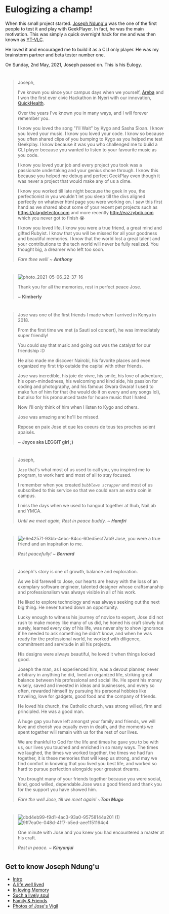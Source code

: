 # Eulogizing a champ!

When this small project started. [Joseph Ndung'u](https://github.com/joseph-n) was the one of the first people to test it and play with GeekPlayer. In fact, he was the main motivation. This was simply a quick overnight hack for me and was then known as [YT-VLC](https://bitbucket.org/mugendi/yt-vlc/src). 

He loved it and encouraged me to build it as a CLI only player. He was my brainstorm partner and beta tester number one.

On Sunday, 2nd May, 2021, Joseph passed on. This is his Eulogy.

#

>Joseph, 
>
>I've known you since your campus days when we yourself, [Areba](https://github.com/theareba) and I won the first ever civic Hackathon in Nyeri with our innovation, [QuickHealth](https://africancoder.wordpress.com/2014/11/02/nyeri-civic-hack-2014/).
>
>Over the years I've known you in many ways, and I  will forever remember you.
>
>I know you loved the song "I'll Wait" by Kygo and Sasha Sloan. I know you loved your music. I know you loved your code. I know so because you often shared clips of you bumping to Kygo as you helped me test Geekplay. I know because it was you who challenged me to build a CLI player because you wanted to listen to your favourite music as you code. 
>
>I know you loved your job and every project you took was a passionate undertaking and your genius shone through. I know this because you helped me debug and perfect GeekPlay even though it was never a project that would make any of us a dime.
>
>I know you worked till late night because the geek in you, the perfectionist in you wouldn't let you sleep till the divs aligned perfectly on whatever html page you were working on. I saw this first hand as we shared about some of your recent pet projects such as https://plagdetector.com and more recently http://eazzybnb.com which you never got to finish 😭
>
>I know you loved life. I know you were a true friend, a great mind and gifted Rubyist. I know that you will be missed for all your goodness and beautiful memories. I know that the world lost a great talent and your contributions to the tech world will never be fully realized. You thought big,  a dreamer who left too soon. 
>
>*Fare thee well! ~ **Anthony***

#
>
>![photo_2021-05-06_22-37-16](https://user-images.githubusercontent.com/5348246/117355788-aaa52880-aebb-11eb-939e-03654abd1184.jpg)
>
>Thank you for all the memories, rest in perfect peace Jose.
>
> ~ **Kimberly**

# 

>Jose was one of the first friends I made when I arrived in Kenya in 2018.
>
>From the first time we met (a Sauti sol concert), he was immediately super friendly!
>
>You could say that music and going out was the catalyst for our friendship :D
>
>He also made me discover Nairobi, his favorite places and even organized my first trip outside the capital with other friends.
>
>Jose was incredible, his joie de vivre, his smile, his love of adventure, his open-mindedness, his welcoming and kind side, his passion for coding and photography, and his famous Gwara Gwara! I used to make fun of him for that (he would do it on every and any songs lol), but also for his pronounced taste for house music that I hated. 
>
>Now I'll only think of him when I listen to Kygo and others.
> 
>Jose was amazing and he'll be missed. 
>
>Repose en paix Jose et que les coeurs de tous tes proches soient apaisés.
>
>~ **Joyce aka LEGGIT girl ;)**

#

> Joseph,
>
> *`Jose`* that's what most of us used to call you, you inspired me to program, to work hard and most of all to stay focused. 
>
>I remember when you created *`bubblews scrapper`* and most of us subscribed to this service so that we could earn an extra coin in campus.
>
> I miss the days when we used to hangout together at Ihub, NaiLab and YMCA.
>
> *Until we meet again, Rest in peace buddy. ~ **Hamfri***

#

> ![e6e4257f-93bb-4ebc-84cc-60ed5ecf7ab9](https://user-images.githubusercontent.com/5348246/117530641-e7217300-afe6-11eb-999b-1bfbc4b14683.jpg)
> Jose, you were a true friend and an inspiration to me. 
>
> *Rest peacefully! ~ **Bernard***

#

> Joseph's story is one of growth, balance and exploration.
> 
> As we bid farewell to Jose, our hearts are heavy with the loss of an exemplary software engineer, talented designer whose craftsmanship and professionalism was always visible in all of his work.
> 
> He liked to explore technology and was always seeking out the next big thing. He never turned down an opportunity.
> 
> Lucky enough to witness his journey of novice to expert, Jose did not rush to make money like many of us did, he honed his craft slowly but surely, learned every day of his life, was never shy to show ignorance if he needed to ask something he didn't know, and when he was ready for the professional world, he worked with diligence, commitment and servitude in all his projects.
> 
> His designs were always beautiful, he loved it when things looked good.
> 
> Joseph the man, as I experienced him, was a devout planner, never arbitrary in anything he did, lived an organized life, striking great balance between his professional and social life. He spent his money wisely, saved and invested in ideas and businesses, and every so often, rewarded himself by pursuing his personal hobbies like traveling, love for gadgets, good food and the company of friends.
> 
> He loved his church, the Catholic church, was strong willed, firm and principled. He was a good man.
> 
> A huge gap you have left amongst your family and friends, we will love and cherish you equally even in death, and the moments we spent together will remain with us for the rest of our lives.
> 
> We are thankful to God for the life and times he gave you to be with us, our lives you touched and enriched in so many ways. The times we laughed, the times we worked together, the times we had fun together, it is these memories that will keep us strong, and may we find comfort in knowing that you lived you best life, and worked so hard to pursue perfection alongside your greatest dreams.
> 
> You brought many of your friends together because you were social, kind, good willed,  dependable.Jose was a good friend and thank you for the support you have showed him.
> 
>  *Fare the well Jose, till we meet again! ~**Tom Mugo***

#

> ![dbd4eb99-f9d1-4ac3-93a0-95758144a201 (1)](https://user-images.githubusercontent.com/5348246/117530760-a2e2a280-afe7-11eb-9e60-5fd29f9f4ee7.jpg)
> ![9ff7ea0e-048d-41f7-b5ed-aee1151164c4](https://user-images.githubusercontent.com/5348246/117530763-a4ac6600-afe7-11eb-95bc-c986d682f11a.jpg)
>
> One minute with Jose and you knew you had encountered a master at his craft. 
>
> *Rest in peace. ~ **Kinyanjui***

#

## Get to know Joseph Ndung'u 
- [Intro](https://drive.google.com/file/d/15VXsztnQsfcLmgNBVuREgE32HTPBHWet/view)
- [A life well lived](https://drive.google.com/file/d/14YFbqY52yzPyWe227CkzerVWWx10WaE_/view?usp=drivesdk)
- [In loving Memory](https://drive.google.com/file/d/14ejE359vrT75WGEPFCEkbG9FLqo74hei/view)
- [Such a lively soul](https://drive.google.com/file/d/14fCbRGbCgiOFyoQeQBc2gUl_7z7aKlbe/view)
- [Family & Friends](https://drive.google.com/file/d/15ZcfVkCIwME-LLdrwSB_qBhgT2Nkv1Z2/view)
- [Photos of Jose's Vigil](https://drive.google.com/drive/folders/1XqOq3GBUrIj4zDcSYCmfnHZrI43_6qEC)
